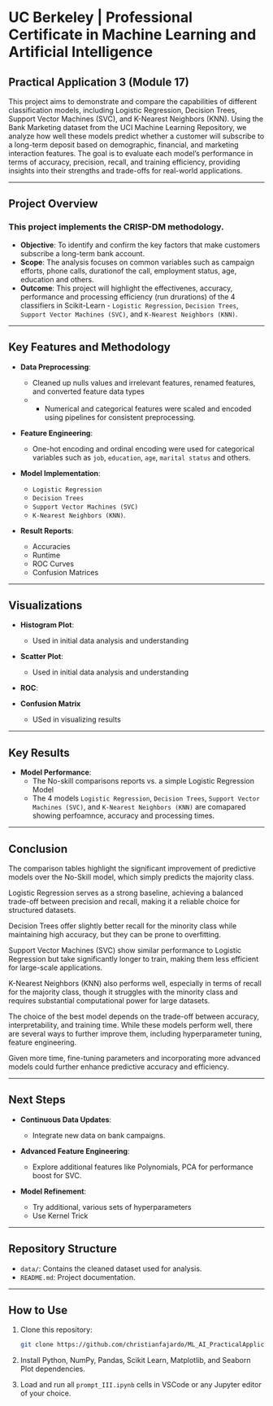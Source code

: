 # UC Berkeley | Professional Certificate in Machine Learning and Artificial Intelligence
## Practical Application 3 (Module 17)


This project aims to demonstrate and compare the capabilities of different classification models, including Logistic Regression, Decision Trees, Support Vector Machines (SVC), and K-Nearest Neighbors (KNN). Using the Bank Marketing dataset from the UCI Machine Learning Repository, we analyze how well these models predict whether a customer will subscribe to a long-term deposit based on demographic, financial, and marketing interaction features. The goal is to evaluate each model’s performance in terms of accuracy, precision, recall, and training efficiency, providing insights into their strengths and trade-offs for real-world applications.

---

## Project Overview
### This project implements the CRISP-DM methodology.

- **Objective**: To identify and confirm the key factors that make customers subscribe a long-term bank account.
- **Scope**: The analysis focuses on common variables such as campaign efforts, phone calls, durationof the call, employment status, age, education and others.
- **Outcome**: This project will highlight the effectivenes, accuracy, performance and processing efficiency (run drurations) of the 4 classifiers in Scikit-Learn - `Logistic Regression`, `Decision Trees`, `Support Vector Machines (SVC)`, and `K-Nearest Neighbors (KNN)`.

---

## Key Features and Methodology

- **Data Preprocessing**:
  - Cleaned up nulls values and irrelevant features, renamed features, and converted feature data types
  -   - Numerical and categorical features were scaled and encoded using pipelines for consistent preprocessing.

- **Feature Engineering**:
  - One-hot encoding and ordinal encoding were used for categorical variables such as `job`, `education`, `age`, `marital status` and others.

- **Model Implementation**:
  - `Logistic Regression`
  - `Decision Trees`
  - `Support Vector Machines (SVC)`
  - `K-Nearest Neighbors (KNN)`.

- **Result Reports**:
  - Accuracies
  - Runtime
  - ROC Curves
  - Confusion Matrices


---

## Visualizations
- **Histogram Plot**:
  - Used in initial data analysis and understanding

- **Scatter Plot**:
  - Used in initial data analysis and understanding

- **ROC**:
- **Confusion Matrix**
  - USed in visualizing results


---

## Key Results

- **Model Performance**:
  - The No-skill comparisons reports vs. a simple Logistic Regression Model
  - The 4 models `Logistic Regression`, `Decision Trees`, `Support Vector Machines (SVC)`, and `K-Nearest Neighbors (KNN)` are comapared showing perfoamnce, accuracy and processing times.


---

## Conclusion

The comparison tables highlight the significant improvement of predictive models over the No-Skill model, which simply predicts the majority class. 

Logistic Regression serves as a strong baseline, achieving a balanced trade-off between precision and recall, making it a reliable choice for structured datasets. 

Decision Trees offer slightly better recall for the minority class while maintaining high accuracy, but they can be prone to overfitting. 

Support Vector Machines (SVC) show similar performance to Logistic Regression but take significantly longer to train, making them less efficient for large-scale applications. 

K-Nearest Neighbors (KNN) also performs well, especially in terms of recall for the majority class, though it struggles with the minority class and requires substantial computational power for large datasets. 

The choice of the best model depends on the trade-off between accuracy, interpretability, and training time. While these models perform well, there are several ways to further improve them, including hyperparameter tuning, feature engineering.

Given more time, fine-tuning parameters and incorporating more advanced models could further enhance predictive accuracy and efficiency.


---

## Next Steps

- **Continuous Data Updates**:
  - Integrate new data on bank campaigns.

- **Advanced Feature Engineering**:
  - Explore additional features like Polynomials, PCA for performance boost for SVC.

- **Model Refinement**:
  - Try additional, various sets of hyperparameters
  - Use Kernel Trick

---

## Repository Structure

- `data/`: Contains the cleaned dataset used for analysis.
- `README.md`: Project documentation.

---

## How to Use

1. Clone this repository:
   ```bash
   git clone https://github.com/christianfajardo/ML_AI_PracticalApplication_3.git
   ```

2. Install Python, NumPy, Pandas, Scikit Learn, Matplotlib, and Seaborn Plot dependencies.
   
3. Load and run all `prompt_III.ipynb` cells in VSCode or any Jupyter editor of your choice.




